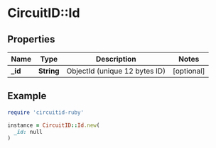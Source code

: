 # CircuitID::Id

## Properties

| Name | Type | Description | Notes |
| ---- | ---- | ----------- | ----- |
| **_id** | **String** | ObjectId (unique 12 bytes ID) | [optional] |

## Example

```ruby
require 'circuitid-ruby'

instance = CircuitID::Id.new(
  _id: null
)
```

